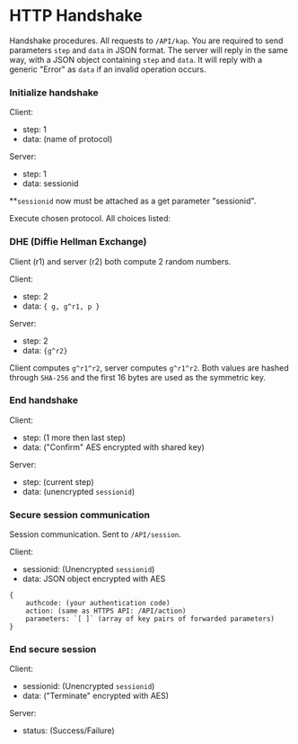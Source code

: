 HTTP Handshake
========
Handshake procedures. All requests to `/API/kap`. You are required to send parameters `step` and `data` in JSON format. The server will reply in the same way, with a JSON object containing `step` and `data`. It will reply with a generic "Error" as `data` if an invalid operation occurs.
### Initialize handshake

Client:
+ step: 1
+ data: (name of protocol)

Server:
+ step: 1
+ data: sessionid

**`sessionid` now must be attached as a get parameter "sessionid".

Execute chosen protocol. All choices listed:
### DHE (Diffie Hellman Exchange)

Client (r1) and server (r2) both compute 2 random numbers.

Client:
+ step: 2
+ data: `{ g, g^r1, p }`

Server:
+ step: 2
+ data: `{g^r2}`

Client computes `g^r1^r2`, server computes `g^r1^r2`. Both values are hashed through `SHA-256` and the first 16 bytes are used as the symmetric key.

### End handshake

Client:
+ step: (1 more then last step)
+ data: ("Confirm" AES encrypted with shared key)

Server:
+ step: (current step)
+ data: (unencrypted `sessionid`)

### Secure session communication

Session communication. Sent to `/API/session`.

Client:
+ sessionid: (Unencrypted `sessionid`)
+ data: JSON object encrypted with AES
```
{
    authcode: (your authentication code)
    action: (same as HTTPS API: /API/action)
    parameters: `[ ]` (array of key pairs of forwarded parameters) 
}
```

### End secure session

Client:
+ sessionid: (Unencrypted `sessionid`)
+ data: ("Terminate" encrypted with AES)

Server:
+ status: (Success/Failure)
